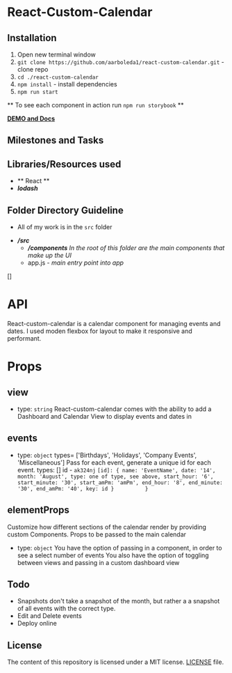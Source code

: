 # React-Custom-Calendar

## Installation
1. Open new terminal window
2. `git clone https://github.com/aarboleda1/react-custom-calendar.git` - clone repo
3. `cd ./react-custom-calendar`
4. `npm install` - install dependencies
5. `npm run start`

** To see each component in action run `npm run storybook` **

[__DEMO and Docs__](http://antonarboleda.io/react-custom-calendar/)
## Milestones and Tasks

## Libraries/Resources used
- ** React **
- **_lodash_** 

## Folder Directory Guideline
- All of my work is in the `src` folder
* **_/src_**
   - **_/components_** _In the root of this folder are the main components that make up the UI_        
   + app.js - _main entry point into app_   

[]
# API 
React-custom-calendar is a calendar component for managing events and dates. I used moden flexbox for layout to make it responsive and performant. 

# Props

## view
- type: `string`
React-custom-calendar comes with the ability to add a Dashboard and Calendar View to display events and dates in 

## events
- type: `object`
types= ['Birthdays',	'Holidays',	'Company Events', 'Miscellaneous']
Pass for each event, generate a unique id for each event. 
types: []
id - `ak324nj`
`[id]: {
   name: 'EventName',
   date: '14',
   month: 'August',
   type: one of type, see above,
   start_hour: '6',
   start_minute: '30',
   start_amPm: 'amPm',
   end_hour: '8',
   end_minute: '30',
   end_amPm: '40',
   key: id
 }         
}`

## elementProps

Customize how different sections of the calendar render by providing custom Components. Props to be passed to the main calendar <div>
- type: `object`
You have the option of passing in a <Filter/> component, in order to see a select number of events
You also have the option of toggling between views and passing in a custom dashboard view 
## Todo
- Snapshots don't take a snapshot of the month, but rather a a snapshot of all events with the correct type. 
- Edit and Delete events 
- Deploy online





## License
The content of this repository is licensed under a MIT license.
[LICENSE](/LICENSE) file.


